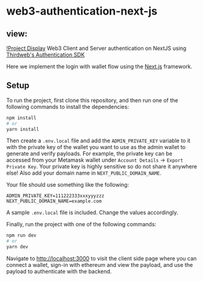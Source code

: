 # web3-authentication-next-js
## view:
[!Project Display]()
Web3 Client and Server authentication on NextJS using [Thirdweb's Authentication SDK](https://portal.thirdweb.com/auth)

Here we implement the login with wallet flow using the [Next.js](https://nextjs.org/) framework.

## Setup

To run the project, first clone this repository, and then run one of the following commands to install the dependencies:

```bash
npm install
# or
yarn install
```

Then create a `.env.local` file and add the `ADMIN_PRIVATE_KEY` variable to it with the private key of the wallet you want to use as the admin wallet to generate and verify payloads. For example, the private key can be accessed from your Metamask wallet under `Account Details` -> `Export Private Key`. Your private key is highly sensitive so do not share it anywhere else! Also add your domain name in `NEXT_PUBLIC_DOMAIN_NAME`. 

Your file should use something like the following:

```.env
ADMIN_PRIVATE_KEY=111222333xxxyyyzzz
NEXT_PUBLIC_DOMAIN_NAME=example.com
```
A sample `.env.local` file is included. Change the values accordingly.

Finally, run the project with one of the following commands:

```bash
npm run dev
# or
yarn dev
```

Navigate to [http://localhost:3000](http://localhost:3000) to visit the client side page where you can connect a wallet, sign-in with ethereum and view the payload, and use the payload to authenticate with the backend.
